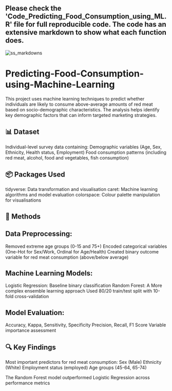 ## Please check the 'Code_Predicting_Food_Consumption_using_ML.R' file for full reproducible code. The code has an extensive markdown to show what each function does.
![ss_markdowns](https://github.com/user-attachments/assets/abd74be0-b2cd-4d69-86f6-9274d1fcea7c)

# Predicting-Food-Consumption-using-Machine-Learning
This project uses machine learning techniques to predict whether individuals are likely to consume above-average amounts of red meat based on socio-demographic characteristics. The analysis helps identify key demographic factors that can inform targeted marketing strategies.

## 📊 Dataset
Individual-level survey data containing:
Demographic variables (Age, Sex, Ethnicity, Health status, Employment)
Food consumption patterns (including red meat, alcohol, food and vegetables, fish consumption)

## 📦 Packages Used
tidyverse: Data transformation and visualisation
caret: Machine learning algorithms and model evaluation
colorspace: Colour palette manipulation for visualisations

## 🔧 Methods
## Data Preprocessing:
Removed extreme age groups (0-15 and 75+)
Encoded categorical variables (One-Hot for Sex/Work, Ordinal for Age/Health)
Created binary outcome variable for red meat consumption (above/below average)

## Machine Learning Models:
Logistic Regression: Baseline binary classification
Random Forest: A More complex ensemble learning approach
Used 80/20 train/test split with 10-fold cross-validation

## Model Evaluation:
Accuracy, Kappa, Sensitivity, Specificity
Precision, Recall, F1 Score
Variable importance assessment

## 🔍 Key Findings
Most important predictors for red meat consumption:
Sex (Male)
Ethnicity (White)
Employment status (employed)
Age groups (45-64, 65-74)

The Random Forest model outperformed Logistic Regression across performance metrics
